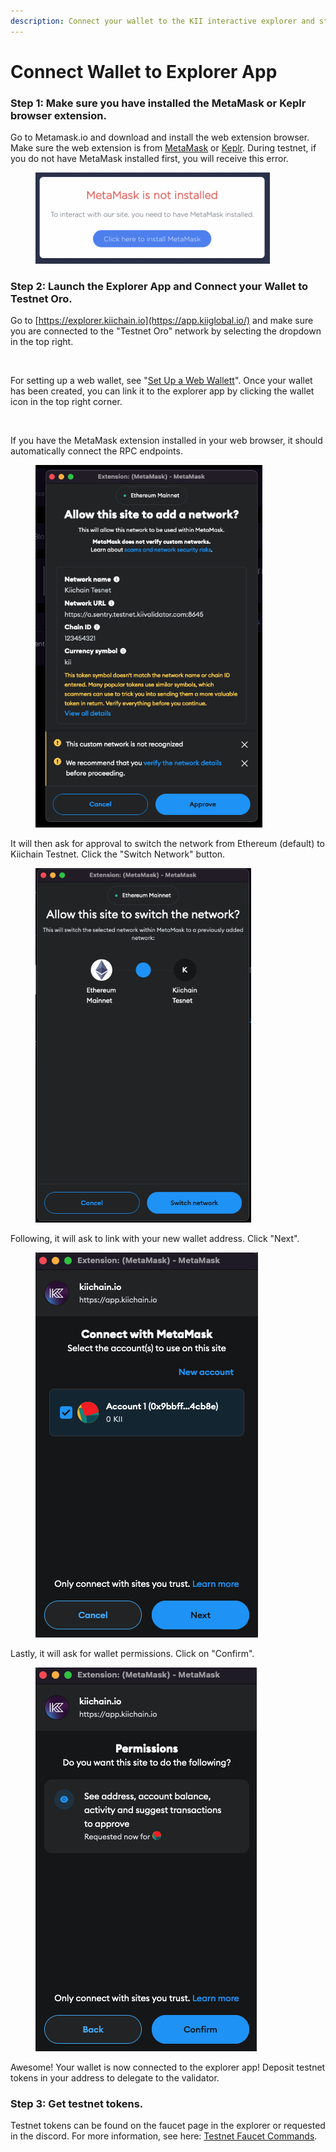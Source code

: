 ```yaml
---
description: Connect your wallet to the KII interactive explorer and start staking.
---
```


# Connect Wallet to Explorer App

### Step 1: Make sure you have installed the MetaMask or Keplr browser extension.

Go to Metamask.io and download and install the web extension browser. Make sure the web extension is from [MetaMask](https://chromewebstore.google.com/detail/metamask/nkbihfbeogaeaoehlefnkodbefgpgknn?pli=1) or [Keplr](https://www.keplr.app/). During testnet, if you do not have MetaMask installed first, you will receive this error.&#x20;

<figure><img src="../../.gitbook/assets/Screen Shot 2024-06-13 at 3.05.16 PM.png" alt="" width="375"><figcaption></figcaption></figure>

### Step 2: Launch the Explorer App and Connect your Wallet to Testnet Oro.

Go to [https://explorer.kiichain.io](https://app.kiiglobal.io/) and make sure you are connected to the "Testnet Oro" network by selecting the dropdown in the top right.&#x20;

<figure><img src="../../.gitbook/assets/Screenshot 2025-01-06 at 1.07.24 PM.png" alt="" width="365"><figcaption></figcaption></figure>

For setting up a web wallet, see "[Set Up a Web Wallet](https://docs.kiiglobal.io/docs/getting-started/set-up-a-web-wallet)[t](https://docs.kiiglobal.io/docs/getting-started/set-up-a-web-wallet)".  Once your wallet has been created, you can link it to the explorer app by clicking the wallet icon in the top right corner.&#x20;

<figure><img src="../../.gitbook/assets/Screenshot 2025-01-06 at 1.08.35 PM.png" alt="" width="423"><figcaption></figcaption></figure>

If you have the MetaMask extension installed in your web browser, it should automatically connect the RPC endpoints.&#x20;

<figure><img src="../../.gitbook/assets/Screen Shot 2024-06-12 at 3.17.24 PM.png" alt="" width="363"><figcaption></figcaption></figure>

It will then ask for approval to switch the network from Ethereum (default) to Kiichain Testnet. Click the "Switch Network" button.

<figure><img src="../../.gitbook/assets/Screen Shot 2024-06-12 at 3.18.11 PM (1).png" alt="" width="345"><figcaption></figcaption></figure>

Following, it will ask to link with your new wallet address. Click "Next".

<figure><img src="../../.gitbook/assets/Screen Shot 2024-06-12 at 3.18.19 PM.png" alt=""><figcaption></figcaption></figure>

Lastly, it will ask for wallet permissions. Click on "Confirm".

<figure><img src="../../.gitbook/assets/Screen Shot 2024-06-12 at 3.18.26 PM.png" alt=""><figcaption></figcaption></figure>

Awesome! Your wallet is now connected to the explorer app! Deposit testnet tokens in your address to delegate to the validator.

### Step 3: Get testnet tokens.

Testnet tokens can be found on the faucet page in the explorer or requested in the discord. For more information, see here: [Testnet Faucet Commands](https://docs.kiiglobal.io/docs/validate-the-network/run-a-validator-full-node/testnet-faucet).

